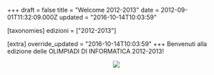 +++
draft = false
title = "Welcome 2012-2013"
date = 2012-09-01T11:32:09.000Z
updated = "2016-10-14T10:03:59"

[taxonomies]
edizioni = ["2012-2013"]

[extra]
override_updated = "2016-10-14T10:03:59"
+++
Benvenuti alla edizione delle OLIMPIADI DI INFORMATICA 2012-2013!

<div style="text-align: center;">

![](/images/uploads/feature-1.jpg)

</div>
